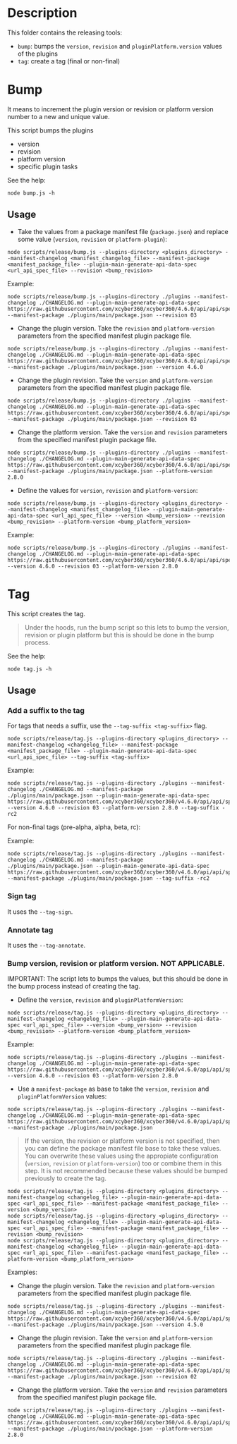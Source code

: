 # Description

This folder contains the releasing tools:

- `bump`: bumps the `version`, `revision` and `pluginPlatform.version` values of the plugins
- `tag`: create a tag (final or non-final)

# Bump

It means to increment the plugin version or revision or platform version number to a new and unique value.

This script bumps the plugins

- version
- revision
- platform version
- specific plugin tasks

See the help:

```console
node bump.js -h
```

## Usage

- Take the values from a package manifest file (`package.json`) and replace some value (`version`, `revision` or `platform-plugin`):

```console
node scripts/release/bump.js --plugins-directory <plugins_directory> --manifest-changelog <manifest_changelog_file> --manifest-package <manifest_package_file> --plugin-main-generate-api-data-spec <url_api_spec_file> --revision <bump_revision>
```

Example:

```console
node scripts/release/bump.js --plugins-directory ./plugins --manifest-changelog ./CHANGELOG.md --plugin-main-generate-api-data-spec https://raw.githubusercontent.com/xcyber360/xcyber360/4.6.0/api/api/spec/spec.yaml --manifest-package ./plugins/main/package.json --revision 03
```

- Change the plugin version. Take the `revision` and `platform-version` parameters from the specified manifest plugin package file.

```console
node scripts/release/bump.js --plugins-directory ./plugins --manifest-changelog ./CHANGELOG.md --plugin-main-generate-api-data-spec https://raw.githubusercontent.com/xcyber360/xcyber360/4.6.0/api/api/spec/spec.yaml --manifest-package ./plugins/main/package.json --version 4.6.0
```

- Change the plugin revision. Take the `version` and `platform-version` parameters from the specified manifest plugin package file.

```console
node scripts/release/bump.js --plugins-directory ./plugins --manifest-changelog ./CHANGELOG.md --plugin-main-generate-api-data-spec https://raw.githubusercontent.com/xcyber360/xcyber360/4.6.0/api/api/spec/spec.yaml --manifest-package ./plugins/main/package.json --revision 03
```

- Change the platform version. Take the `version` and `revision` parameters from the specified manifest plugin package file.

```console
node scripts/release/bump.js --plugins-directory ./plugins --manifest-changelog ./CHANGELOG.md --plugin-main-generate-api-data-spec https://raw.githubusercontent.com/xcyber360/xcyber360/4.6.0/api/api/spec/spec.yaml --manifest-package ./plugins/main/package.json --platform-version 2.8.0
```

- Define the values for `version`, `revision` and `platform-version`:

```console
node scripts/release/bump.js --plugins-directory <plugins_directory> --manifest-changelog <manifest_changelog_file> --plugin-main-generate-api-data-spec <url_api_spec_file> --version <bump_version> --revision <bump_revision> --platform-version <bump_platform_version>
```

Example:

```console
node scripts/release/bump.js --plugins-directory ./plugins --manifest-changelog ./CHANGELOG.md --plugin-main-generate-api-data-spec https://raw.githubusercontent.com/xcyber360/xcyber360/4.6.0/api/api/spec/spec.yaml --version 4.6.0 --revision 03 --platform-version 2.8.0
```

# Tag

This script creates the tag.

> Under the hoods, run the bump script so this lets to bump the version, revision or plugin platform but this is should be done in the bump process.

See the help:

```console
node tag.js -h
```

## Usage

### Add a suffix to the tag

For tags that needs a suffix, use the `--tag-suffix <tag-suffix>` flag.

```console
node scripts/release/tag.js --plugins-directory <plugins_directory> --manifest-changelog <changelog_file> --manifest-package <manifest_package_file> --plugin-main-generate-api-data-spec <url_api_spec_file> --tag-suffix <tag-suffix>
```

Example:

```console
node scripts/release/tag.js --plugins-directory ./plugins --manifest-changelog ./CHANGELOG.md --manifest-package ./plugins/main/package.json --plugin-main-generate-api-data-spec https://raw.githubusercontent.com/xcyber360/xcyber360/v4.6.0/api/api/spec/spec.yaml --version 4.6.0 --revision 03 --platform-version 2.8.0 --tag-suffix -rc2
```

For non-final tags (pre-alpha, alpha, beta, rc):

Example:

```
node scripts/release/tag.js --plugins-directory ./plugins --manifest-changelog ./CHANGELOG.md --manifest-package ./plugins/main/package.json --plugin-main-generate-api-data-spec https://raw.githubusercontent.com/xcyber360/xcyber360/v4.6.0/api/api/spec/spec.yaml --manifest-package ./plugins/main/package.json --tag-suffix -rc2
```

### Sign tag

It uses the `--tag-sign`.

### Annotate tag

It uses the `--tag-annotate`.

### Bump version, revision or platform version. NOT APPLICABLE.

IMPORTANT: The script lets to bumps the values, but this should be done in the bump process instead of creating the tag.

- Define the `version`, `revision` and `pluginPlatformVersion`:

```console
node scripts/release/tag.js --plugins-directory <plugins_directory> --manifest-changelog <changelog_file> --plugin-main-generate-api-data-spec <url_api_spec_file> --version <bump_version> --revision <bump_revision> --platform-version <bump_platform_version>
```

Example:

```console
node scripts/release/tag.js --plugins-directory ./plugins --manifest-changelog ./CHANGELOG.md --plugin-main-generate-api-data-spec https://raw.githubusercontent.com/xcyber360/xcyber360/v4.6.0/api/api/spec/spec.yaml --version 4.6.0 --revision 03 --platform-version 2.8.0
```

- Use a `manifest-package` as base to take the `version`, `revision` and `pluginPlatformVersion` values:

```console
node scripts/release/tag.js --plugins-directory ./plugins --manifest-changelog ./CHANGELOG.md --plugin-main-generate-api-data-spec https://raw.githubusercontent.com/xcyber360/xcyber360/v4.6.0/api/api/spec/spec.yaml --manifest-package ./plugins/main/package.json
```

> If the version, the revision or platform version is not specified, then you can define the package manifest file base to take these values.
> You can overwrite these values using the appropiate configuration (`version`, `revision` or `platform-version`) too or combine them in this step.
> It is not recommended because these values should be bumped previously to create the tag.

```console
node scripts/release/tag.js --plugins-directory <plugins_directory> --manifest-changelog <changelog_file> --plugin-main-generate-api-data-spec <url_api_spec_file> --manifest-package <manifest_package_file> --version <bump_version>
node scripts/release/tag.js --plugins-directory <plugins_directory> --manifest-changelog <changelog_file> --plugin-main-generate-api-data-spec <url_api_spec_file> --manifest-package <manifest_package_file> --revision <bump_revision>
node scripts/release/tag.js --plugins-directory <plugins_directory> --manifest-changelog <changelog_file> --plugin-main-generate-api-data-spec <url_api_spec_file> --manifest-package <manifest_package_file> --platform-version <bump_platform_version>
```

Examples:

- Change the plugin version. Take the `revision` and `platform-version` parameters from the specified manifest plugin package file.

```console
node scripts/release/tag.js --plugins-directory ./plugins --manifest-changelog ./CHANGELOG.md --plugin-main-generate-api-data-spec https://raw.githubusercontent.com/xcyber360/xcyber360/v4.6.0/api/api/spec/spec.yaml --manifest-package ./plugins/main/package.json --version 4.5.0
```

- Change the plugin revision. Take the `version` and `platform-version` parameters from the specified manifest plugin package file.

```console
node scripts/release/tag.js --plugins-directory ./plugins --manifest-changelog ./CHANGELOG.md --plugin-main-generate-api-data-spec https://raw.githubusercontent.com/xcyber360/xcyber360/v4.6.0/api/api/spec/spec.yaml --manifest-package ./plugins/main/package.json --revision 02
```

- Change the platform version. Take the `version` and `revision` parameters from the specified manifest plugin package file.

```console
node scripts/release/tag.js --plugins-directory ./plugins --manifest-changelog ./CHANGELOG.md --plugin-main-generate-api-data-spec https://raw.githubusercontent.com/xcyber360/xcyber360/v4.6.0/api/api/spec/spec.yaml --manifest-package ./plugins/main/package.json --platform-version 2.8.0
```
